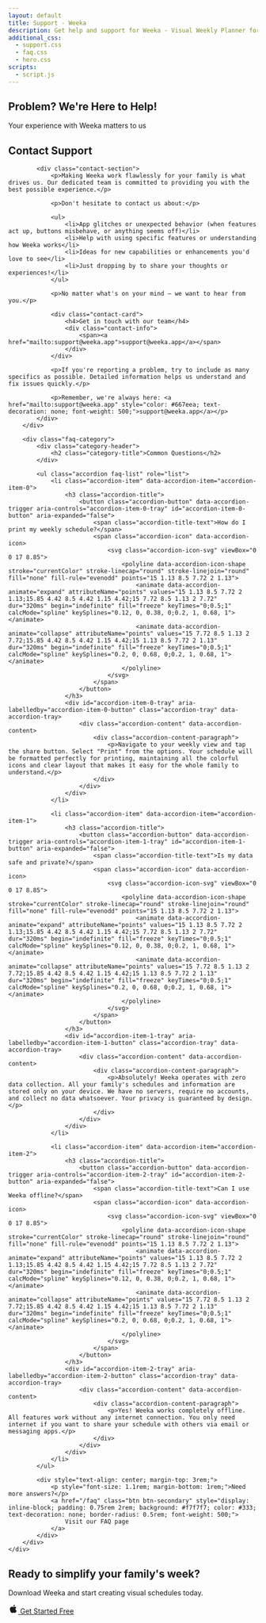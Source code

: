 ```yaml
---
layout: default
title: Support - Weeka
description: Get help and support for Weeka - Visual Weekly Planner for Families
additional_css:
  - support.css
  - faq.css
  - hero.css
scripts:
  - script.js
---
```


<section class="hero">
    <div class="hero-content-support">
        <h1>Problem? We're Here to Help!</h1>
        <p class="hero-subtitle">Your experience with Weeka matters to us</p>
    </div>
</section>

<section class="faq-content">
    <div class="container">
        <div class="faq-category">
            <div class="category-header">
                <h2 class="category-title">Contact Support</h2>
            </div>
            
            <div class="contact-section">
                <p>Making Weeka work flawlessly for your family is what drives us. Our dedicated team is committed to providing you with the best possible experience.</p>
                
                <p>Don't hesitate to contact us about:</p>
                
                <ul>
                    <li>App glitches or unexpected behavior (when features act up, buttons misbehave, or anything seems off)</li>
                    <li>Help with using specific features or understanding how Weeka works</li>
                    <li>Ideas for new capabilities or enhancements you'd love to see</li>
                    <li>Just dropping by to share your thoughts or experiences!</li>
                </ul>
                
                <p>No matter what's on your mind – we want to hear from you.</p>
                
                <div class="contact-card">
                    <h4>Get in touch with our team</h4>
                    <div class="contact-info">
                        <span><a href="mailto:support@weeka.app">support@weeka.app</a></span>
                    </div>
                </div>
                
                <p>If you're reporting a problem, try to include as many specifics as possible. Detailed information helps us understand and fix issues quickly.</p>
                
                <p>Remember, we're always here: <a href="mailto:support@weeka.app" style="color: #667eea; text-decoration: none; font-weight: 500;">support@weeka.app</a></p>
            </div>
        </div>

        <div class="faq-category">
            <div class="category-header">
                <h2 class="category-title">Common Questions</h2>
            </div>
            
            <ul class="accordion faq-list" role="list">
                <li class="accordion-item" data-accordion-item="accordion-item-0">
                    <h3 class="accordion-title">
                        <button class="accordion-button" data-accordion-trigger aria-controls="accordion-item-0-tray" id="accordion-item-0-button" aria-expanded="false">
                            <span class="accordion-title-text">How do I print my weekly schedule?</span>
                            <span class="accordion-icon" data-accordion-icon>
                                <svg class="accordion-icon-svg" viewBox="0 0 17 8.85">
                                    <polyline data-accordion-icon-shape stroke="currentColor" stroke-linecap="round" stroke-linejoin="round" fill="none" fill-rule="evenodd" points="15 1.13 8.5 7.72 2 1.13">
                                        <animate data-accordion-animate="expand" attributeName="points" values="15 1.13 8.5 7.72 2 1.13;15.85 4.42 8.5 4.42 1.15 4.42;15 7.72 8.5 1.13 2 7.72" dur="320ms" begin="indefinite" fill="freeze" keyTimes="0;0.5;1" calcMode="spline" keySplines="0.12, 0, 0.38, 0;0.2, 1, 0.68, 1"></animate>
                                        <animate data-accordion-animate="collapse" attributeName="points" values="15 7.72 8.5 1.13 2 7.72;15.85 4.42 8.5 4.42 1.15 4.42;15 1.13 8.5 7.72 2 1.13" dur="320ms" begin="indefinite" fill="freeze" keyTimes="0;0.5;1" calcMode="spline" keySplines="0.2, 0, 0.68, 0;0.2, 1, 0.68, 1"></animate>
                                    </polyline>
                                </svg>
                            </span>
                        </button>
                    </h3>
                    <div id="accordion-item-0-tray" aria-labelledby="accordion-item-0-button" class="accordion-tray" data-accordion-tray>
                        <div class="accordion-content" data-accordion-content>
                            <div class="accordion-content-paragraph">
                                <p>Navigate to your weekly view and tap the share button. Select "Print" from the options. Your schedule will be formatted perfectly for printing, maintaining all the colorful icons and clear layout that makes it easy for the whole family to understand.</p>
                            </div>
                        </div>
                    </div>
                </li>
                
                <li class="accordion-item" data-accordion-item="accordion-item-1">
                    <h3 class="accordion-title">
                        <button class="accordion-button" data-accordion-trigger aria-controls="accordion-item-1-tray" id="accordion-item-1-button" aria-expanded="false">
                            <span class="accordion-title-text">Is my data safe and private?</span>
                            <span class="accordion-icon" data-accordion-icon>
                                <svg class="accordion-icon-svg" viewBox="0 0 17 8.85">
                                    <polyline data-accordion-icon-shape stroke="currentColor" stroke-linecap="round" stroke-linejoin="round" fill="none" fill-rule="evenodd" points="15 1.13 8.5 7.72 2 1.13">
                                        <animate data-accordion-animate="expand" attributeName="points" values="15 1.13 8.5 7.72 2 1.13;15.85 4.42 8.5 4.42 1.15 4.42;15 7.72 8.5 1.13 2 7.72" dur="320ms" begin="indefinite" fill="freeze" keyTimes="0;0.5;1" calcMode="spline" keySplines="0.12, 0, 0.38, 0;0.2, 1, 0.68, 1"></animate>
                                        <animate data-accordion-animate="collapse" attributeName="points" values="15 7.72 8.5 1.13 2 7.72;15.85 4.42 8.5 4.42 1.15 4.42;15 1.13 8.5 7.72 2 1.13" dur="320ms" begin="indefinite" fill="freeze" keyTimes="0;0.5;1" calcMode="spline" keySplines="0.2, 0, 0.68, 0;0.2, 1, 0.68, 1"></animate>
                                    </polyline>
                                </svg>
                            </span>
                        </button>
                    </h3>
                    <div id="accordion-item-1-tray" aria-labelledby="accordion-item-1-button" class="accordion-tray" data-accordion-tray>
                        <div class="accordion-content" data-accordion-content>
                            <div class="accordion-content-paragraph">
                                <p>Absolutely! Weeka operates with zero data collection. All your family's schedules and information are stored only on your device. We have no servers, require no accounts, and collect no data whatsoever. Your privacy is guaranteed by design.</p>
                            </div>
                        </div>
                    </div>
                </li>
                
                <li class="accordion-item" data-accordion-item="accordion-item-2">
                    <h3 class="accordion-title">
                        <button class="accordion-button" data-accordion-trigger aria-controls="accordion-item-2-tray" id="accordion-item-2-button" aria-expanded="false">
                            <span class="accordion-title-text">Can I use Weeka offline?</span>
                            <span class="accordion-icon" data-accordion-icon>
                                <svg class="accordion-icon-svg" viewBox="0 0 17 8.85">
                                    <polyline data-accordion-icon-shape stroke="currentColor" stroke-linecap="round" stroke-linejoin="round" fill="none" fill-rule="evenodd" points="15 1.13 8.5 7.72 2 1.13">
                                        <animate data-accordion-animate="expand" attributeName="points" values="15 1.13 8.5 7.72 2 1.13;15.85 4.42 8.5 4.42 1.15 4.42;15 7.72 8.5 1.13 2 7.72" dur="320ms" begin="indefinite" fill="freeze" keyTimes="0;0.5;1" calcMode="spline" keySplines="0.12, 0, 0.38, 0;0.2, 1, 0.68, 1"></animate>
                                        <animate data-accordion-animate="collapse" attributeName="points" values="15 7.72 8.5 1.13 2 7.72;15.85 4.42 8.5 4.42 1.15 4.42;15 1.13 8.5 7.72 2 1.13" dur="320ms" begin="indefinite" fill="freeze" keyTimes="0;0.5;1" calcMode="spline" keySplines="0.2, 0, 0.68, 0;0.2, 1, 0.68, 1"></animate>
                                    </polyline>
                                </svg>
                            </span>
                        </button>
                    </h3>
                    <div id="accordion-item-2-tray" aria-labelledby="accordion-item-2-button" class="accordion-tray" data-accordion-tray>
                        <div class="accordion-content" data-accordion-content>
                            <div class="accordion-content-paragraph">
                                <p>Yes! Weeka works completely offline. All features work without any internet connection. You only need internet if you want to share your schedule with others via email or messaging apps.</p>
                            </div>
                        </div>
                    </div>
                </li>
            </ul>
            
            <div style="text-align: center; margin-top: 3rem;">
                <p style="font-size: 1.1rem; margin-bottom: 1rem;">Need more answers?</p>
                <a href="/faq" class="btn btn-secondary" style="display: inline-block; padding: 0.75rem 2rem; background: #f7f7f7; color: #333; text-decoration: none; border-radius: 0.5rem; font-weight: 500;">
                    Visit our FAQ page
                </a>
            </div>
        </div>
    </div>
</section>

<section class="cta">
    <div class="container">
        <h2>Ready to simplify your family's week?</h2>
        <p>Download Weeka and start creating visual schedules today.</p>
        <a href="https://apps.apple.com" class="btn btn-primary">
            <svg width="20" height="20" viewBox="0 0 24 24" fill="currentColor">
                <path d="M18.71 19.5c-.83 1.24-1.71 2.45-3.05 2.47-1.34.03-1.77-.79-3.29-.79-1.53 0-2 .77-3.27.82-1.31.05-2.3-1.32-3.14-2.53C4.25 17 2.94 12.45 4.7 9.39c.87-1.52 2.43-2.48 4.12-2.51 1.28-.02 2.5.87 3.29.87.78 0 2.26-1.07 3.81-.91.65.03 2.47.26 3.64 1.98-.09.06-2.17 1.28-2.15 3.81.03 3.02 2.65 4.03 2.68 4.04-.03.07-.42 1.44-1.38 2.83M13 3.5c.73-.83 1.94-1.46 2.94-1.5.13 1.17-.34 2.35-1.04 3.19-.69.85-1.83 1.51-2.95 1.42-.15-1.15.41-2.35 1.05-3.11z"/>
            </svg>
            Get Started Free
        </a>
    </div>
</section>

<script>
    // Check if page is opened from iOS app
    const urlParams = new URLSearchParams(window.location.search);
    const isAppView = urlParams.get('app') === 'true' || urlParams.get('source') === 'ios';
    
    if (isAppView) {
        document.body.classList.add('app-view');
    }
</script>